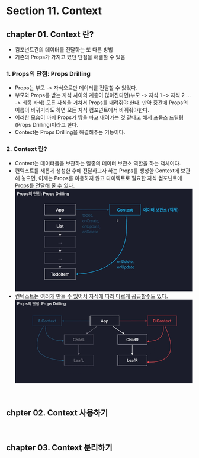 # Section 11. Context

## chapter 01. Context 란?

- 컴포넌트간의 데이터를 전달하는 또 다른 방법
- 기존의 Props가 가지고 있던 단점을 해결할 수 있음

### 1. Props의 단점: Props Drilling

- Props는 부모 -> 자식으로만 데이터를 전달할 수 있었다.
- 부모와 Props를 받는 자식 사이의 계층이 많아진다면(부모 -> 자식 1 -> 자식 2 ... -> 최종 자식) 모든 자식을 거쳐서 Props를 내려줘야 한다. 만약 중간에 Props의 이름이 바뀌기라도 하면 모든 자식 컴포넌트에서 바꿔줘야한다.
- 이러한 모습이 마치 Props가 땅을 파고 내려가는 것 같다고 해서 프롭스 드릴링(Props Drilling)이라고 한다.
- Context는 Props Drilling을 해결해주는 기능이다.

### 2. Context 란?

- Context는 데이터들을 보관하는 일종의 데이터 보관소 역할을 하는 객체이다.
- 컨텍스트를 새롭게 생성한 후에 전달하고자 하는 Props를 생성한 Context에 보관해 놓으면, 이제는 Props를 이용하지 않고 다이렉트로 필요한 자식 컴포넌트에 Props를 전달해 줄 수 있다.
  <img src="./public/Context_00.jpeg" />
- 컨텍스트는 여러개 만들 수 있어서 자식에 따라 다르게 공급할수도 있다.
  <img src="./public/Context_01.jpeg" />

<br>

## chpter 02. Context 사용하기

<br>

## chapter 03. Context 분리하기
